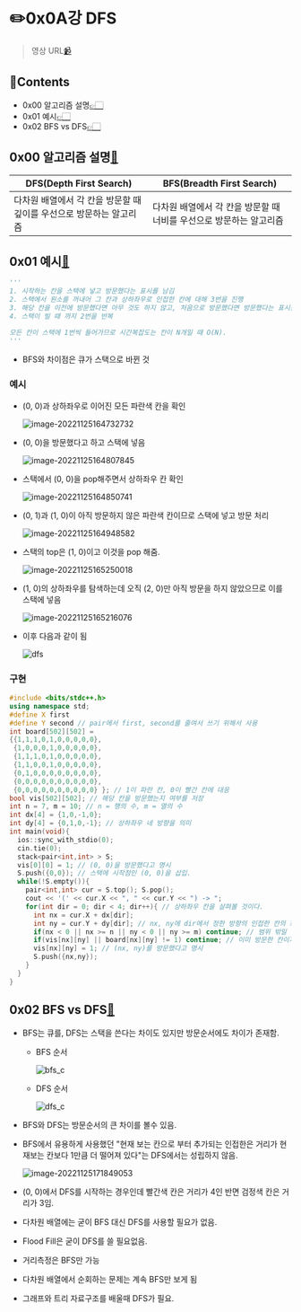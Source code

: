# ✏️0x0A강 DFS

> 영상 URL[📹](https://youtu.be/93jy2yUYfVE)

## 📑Contents<a id='contents'></a>

* 0x00 알고리즘 설명[👉🏻](#0x00)
* 0x01 예시[👉🏻](#0x01)
* 0x02 BFS vs DFS[👉🏻](#0x02)

## 0x00 알고리즘 설명[📑](#contents)<a id='0x00'></a>

| DFS(Depth First Search)                                      | BFS(Breadth First Search)                                    |
| ------------------------------------------------------------ | ------------------------------------------------------------ |
| 다차원 배열에서 각 칸을 방문할 때 깊이를 우선으로 방문하는 알고리즘 | 다차원 배열에서 각 칸을 방문할 때 너비를 우선으로 방문하는 알고리즘 |

## 0x01 예시[📑](#contents)<a id='0x01'></a>

```python
'''
1. 시작하는 칸을 스택에 넣고 방문했다는 표시를 남김
2. 스택에서 원소를 꺼내어 그 칸과 상하좌우로 인접한 칸에 대해 3번을 진행
3. 해당 칸을 이전에 방문했다면 아무 것도 하지 않고, 처음으로 방문했다면 방문했다는 표시를 남기고 해당 칸을 스택에 삽입
4. 스택이 빌 때 까지 2번을 반복

모든 칸이 스택에 1번씩 들어가므로 시간복잡도는 칸이 N개일 때 O(N).
'''
```

* BFS와 차이점은 큐가 스택으로 바뀐 것

### 예시

* (0, 0)과 상하좌우로 이어진 모든 파란색 칸을 확인

  ![image-20221125164732732](images/image-20221125164732732.png)

* (0, 0)을 방문했다고 하고 스택에 넣음

  ![image-20221125164807845](images/image-20221125164807845.png)

* 스택에서 (0, 0)을 pop해주면서 상하좌우 칸 확인

  ![image-20221125164850741](images/image-20221125164850741.png)

* (0, 1)과 (1, 0)이 아직 방문하지 않은 파란색 칸이므로 스택에 넣고 방문 처리

  ![image-20221125164948582](images/image-20221125164948582.png)

* 스택의 top은 (1, 0)이고 이것을 pop 해줌.

  ![image-20221125165250018](images/image-20221125165250018.png)

* (1, 0)의 상하좌우를 탐색하는데 오직 (2, 0)만 아직 방문을 하지 않았으므로 이를 스택에 넣음

  ![image-20221125165216076](images/image-20221125165216076.png)

* 이후 다음과 같이 됨

  ![dfs](images/dfs.gif)

### 구현

```c++
#include <bits/stdc++.h>
using namespace std;
#define X first
#define Y second // pair에서 first, second를 줄여서 쓰기 위해서 사용
int board[502][502] =
{{1,1,1,0,1,0,0,0,0,0},
 {1,0,0,0,1,0,0,0,0,0},
 {1,1,1,0,1,0,0,0,0,0},
 {1,1,0,0,1,0,0,0,0,0},
 {0,1,0,0,0,0,0,0,0,0},
 {0,0,0,0,0,0,0,0,0,0},
 {0,0,0,0,0,0,0,0,0,0} }; // 1이 파란 칸, 0이 빨간 칸에 대응
bool vis[502][502]; // 해당 칸을 방문했는지 여부를 저장
int n = 7, m = 10; // n = 행의 수, m = 열의 수
int dx[4] = {1,0,-1,0};
int dy[4] = {0,1,0,-1}; // 상하좌우 네 방향을 의미
int main(void){
  ios::sync_with_stdio(0);
  cin.tie(0);
  stack<pair<int,int> > S;
  vis[0][0] = 1; // (0, 0)을 방문했다고 명시
  S.push({0,0}); // 스택에 시작점인 (0, 0)을 삽입.
  while(!S.empty()){
    pair<int,int> cur = S.top(); S.pop();
    cout << '(' << cur.X << ", " << cur.Y << ") -> ";
    for(int dir = 0; dir < 4; dir++){ // 상하좌우 칸을 살펴볼 것이다.
      int nx = cur.X + dx[dir];
      int ny = cur.Y + dy[dir]; // nx, ny에 dir에서 정한 방향의 인접한 칸의 좌표가 들어감
      if(nx < 0 || nx >= n || ny < 0 || ny >= m) continue; // 범위 밖일 경우 넘어감
      if(vis[nx][ny] || board[nx][ny] != 1) continue; // 이미 방문한 칸이거나 파란 칸이 아닐 경우
      vis[nx][ny] = 1; // (nx, ny)를 방문했다고 명시
      S.push({nx,ny});
    }
  }
}
```

## 0x02 BFS vs DFS[📑](#contents)<a id='0x02'></a>

* BFS는 큐를, DFS는 스택을 쓴다는 차이도 있지만 방문순서에도 차이가 존재함.

  * BFS 순서

    ![bfs_c](images/bfs_c.gif)

  * DFS 순서

    ![dfs_c](images/dfs_c.gif)

* BFS와 DFS는 방문순서의 큰 차이를 볼수 있음.

* BFS에서 유용하게 사용했던 "현재 보는 칸으로 부터 추가되는 인접한은 거리가 현재보는 칸보다 1만큼 더 떨어져 있다"는 DFS에서는 성립하지 않음.

  ![image-20221125171849053](images/image-20221125171849053.png)

* (0, 0)에서 DFS를 시작하는 경우인데 빨간색 칸은 거리가 4인 반면 검정색 칸은 거리가 3임.
* 다차원 배열에는 굳이 BFS 대신 DFS를 사용할 필요가 없음.
* Flood Fill은 굳이 DFS를 쓸 필요없음.
* 거리측정은 BFS만 가능
* 다차원 배열에서 순회하는 문제는 계속 BFS만 보게 됨
* 그래프와 트리 자료구조를 배울때 DFS가 필요.